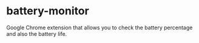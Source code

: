# battery-monitor
 Google Chrome extension that allows you to check the battery percentage and also the battery life.
